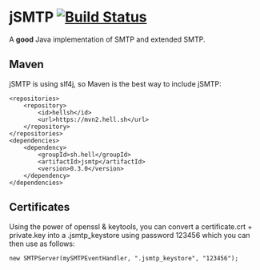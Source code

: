 # jSMTP [![Build Status](https://travis-ci.org/hell-sh/jSMTP.svg?branch=master)](https://travis-ci.org/hell-sh/jSMTP)

A **good** Java implementation of SMTP and extended SMTP.

## Maven

jSMTP is using slf4j, so Maven is the best way to include jSMTP:

    <repositories>
        <repository>
            <id>hellsh</id>
            <url>https://mvn2.hell.sh</url>
        </repository>
    </repositories>
    <dependencies>
        <dependency>
            <groupId>sh.hell</groupId>
            <artifactId>jsmtp</artifactId>
            <version>0.3.0</version>
        </dependency>
    </dependencies>

## Certificates

Using the power of openssl & keytools, you can convert a certificate.crt + private.key into a .jsmtp_keystore using password 123456 which you can then use as follows:

    new SMTPServer(mySMTPEventHandler, ".jsmtp_keystore", "123456");
